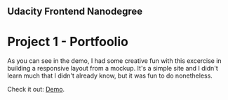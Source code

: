 ## Udacity Frontend Nanodegree

# Project 1 - Portfoolio

As you can see in the demo, I had some creative fun with this excercise in building a responsive layout from a mockup. It's a simple site and I didn't learn much that I didn't already know, but it was fun to do nonetheless.

Check it out: [Demo](https://rjsibon.github.io/udacity-p1-portfoolio).
